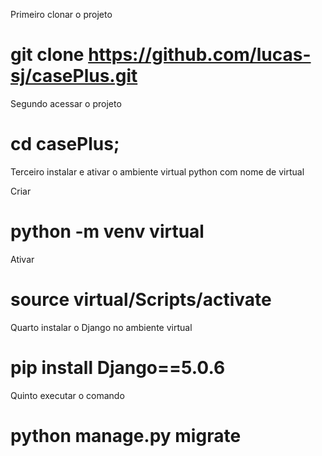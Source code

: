 Primeiro clonar o projeto
# git clone https://github.com/lucas-sj/casePlus.git

Segundo acessar o projeto
# cd casePlus;

Terceiro instalar e ativar o ambiente virtual python com nome de virtual

Criar
# python -m venv virtual
Ativar
# source virtual/Scripts/activate

Quarto instalar o Django no ambiente virtual
# pip install Django==5.0.6

Quinto executar o comando
# python manage.py migrate


